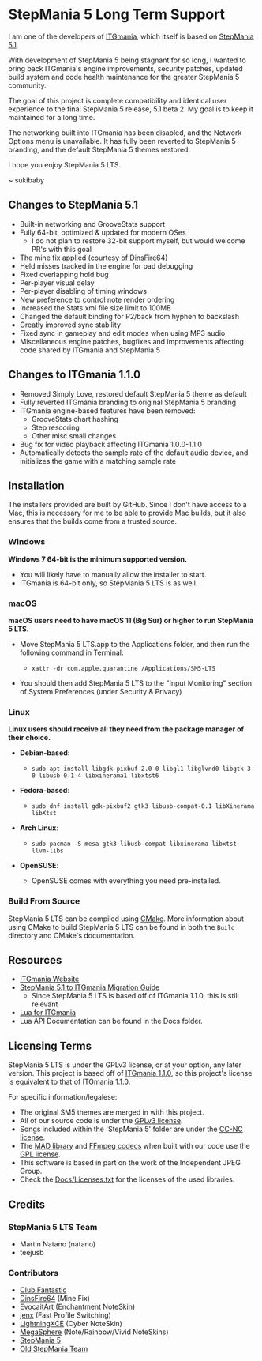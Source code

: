 StepMania 5 Long Term Support
========

I am one of the developers of [ITGmania](http://github.com/itgmania/itgmania), which itself is based on [StepMania 5.1](https://github.com/stepmania/stepmania/tree/5_1-new).

With development of StepMania 5 being stagnant for so long, I wanted to bring back ITGmania's engine improvements, security patches, updated build system and code health maintenance for the greater StepMania 5 community.

The goal of this project is complete compatibility and identical user experience to the final StepMania 5 release, 5.1 beta 2. My goal is to keep it maintained for a long time.

The networking built into ITGmania has been disabled, and the Network Options menu is unavailable. It has fully been reverted to StepMania 5 branding, and the default StepMania 5 themes restored.

I hope you enjoy StepMania 5 LTS.

~ sukibaby

## Changes to StepMania 5.1

- Built-in networking and GrooveStats support
- Fully 64-bit, optimized & updated for modern OSes
   - I do not plan to restore 32-bit support myself, but would welcome PR's with this goal
- The mine fix applied (courtesy of [DinsFire64](https://gist.github.com/DinsFire64/4a3f763cd3033afd55a176980b32a3b5))
- Held misses tracked in the engine for pad debugging
- Fixed overlapping hold bug
- Per-player visual delay
- Per-player disabling of timing windows
- New preference to control note render ordering
- Increased the Stats.xml file size limit to 100MB
- Changed the default binding for P2/back from hyphen to backslash
- Greatly improved sync stability
- Fixed sync in gameplay and edit modes when using MP3 audio
- Miscellaneous engine patches, bugfixes and improvements affecting code shared by ITGmania and StepMania 5

## Changes to ITGmania 1.1.0

- Removed Simply Love, restored default StepMania 5 theme as default
- Fully reverted ITGmania branding to original StepMania 5 branding
- ITGmania engine-based features have been removed:
    - GrooveStats chart hashing
    - Step rescoring
    - Other misc small changes
- Bug fix for video playback affecting ITGmania 1.0.0-1.1.0
- Automatically detects the sample rate of the default audio device, and initializes the game with a matching sample rate

## Installation

The installers provided are built by GitHub. Since I don't have access to a Mac, this is necessary for me to be able to provide Mac builds, but it also ensures that the builds come from a trusted source.

### Windows

**Windows 7 64-bit is the minimum supported version.**

 * You will likely have to manually allow the installer to start.
 * ITGmania is 64-bit only, so StepMania 5 LTS is as well.

### macOS

**macOS users need to have macOS 11 (Big Sur) or higher to run StepMania 5 LTS.**
* Move StepMania 5 LTS.app to the Applications folder, and then run the following command in Terminal:

   * `xattr -dr com.apple.quarantine /Applications/SM5-LTS`

* You should then add StepMania 5 LTS to the "Input Monitoring" section of System Preferences (under Security & Privacy)

### Linux

**Linux users should receive all they need from the package manager of their choice.**

* **Debian-based**:

  * `sudo apt install libgdk-pixbuf-2.0-0 libgl1 libglvnd0 libgtk-3-0 libusb-0.1-4 libxinerama1 libxtst6`

* **Fedora-based**:

  * `sudo dnf install gdk-pixbuf2 gtk3 libusb-compat-0.1 libXinerama libXtst`

*  **Arch Linux**:

   * `sudo pacman -S mesa gtk3 libusb-compat libxinerama libxtst llvm-libs`

* **OpenSUSE**:

   * OpenSUSE comes with everything you need pre-installed.


### Build From Source

StepMania 5 LTS can be compiled using [CMake](http://www.cmake.org/). More information about using CMake to build StepMania 5 LTS can be found in both the `Build` directory and CMake's documentation.

## Resources

* [ITGmania Website](https://www.itgmania.com/)
* [StepMania 5.1 to ITGmania Migration Guide](Docs/Userdocs/sm5_migration.md)
   - Since StepMania 5 LTS is based off of ITGmania 1.1.0, this is still relevant
* [Lua for ITGmania](https://quietly-turning.github.io/Lua-For-SM5/LuaAPI?engine=ITGmania)
* Lua API Documentation can be found in the Docs folder.

## Licensing Terms

StepMania 5 LTS is under the GPLv3 license, or at your option, any later version. This project is based off of [ITGmania 1.1.0](https://github.com/itgmania/itgmania/tree/v1.1.0), so this project's license is equivalent to that of ITGmania 1.1.0.

For specific information/legalese:

* The original SM5 themes are merged in with this project.
* All of our source code is under the [GPLv3 license](https://www.gnu.org/licenses/gpl-3.0.en.html). 
* Songs included within the 'StepMania 5' folder are under the [<abbr title="Creative Commons Non-Commercial">CC-NC</abbr> license](https://creativecommons.org/).
* The [MAD library](http://www.underbit.com/products/mad/) and [FFmpeg codecs](https://www.ffmpeg.org/) when built with our code use the [GPL license](http://www.gnu.org).
* This software is based in part on the work of the Independent JPEG Group.
* Check the [Docs/Licenses.txt](Docs/Licenses.txt) for the licenses of the used libraries.

## Credits

### StepMania 5 LTS Team
- Martin Natano (natano)
- teejusb

### Contributors
- [Club Fantastic](https://wiki.clubfantastic.dance/en/Credits)
- [DinsFire64](https://gist.github.com/DinsFire64/4a3f763cd3033afd55a176980b32a3b5) (Mine Fix)
- [EvocaitArt](https://twitter.com/EvocaitArt) (Enchantment NoteSkin)
- [jenx](https://www.amarion.net/) (Fast Profile Switching)
- [LightningXCE](https://twitter.com/lightningxce) (Cyber NoteSkin)
- [MegaSphere](https://github.com/Pete-Lawrence/Peters-Noteskins) (Note/Rainbow/Vivid NoteSkins)
- [StepMania 5](Docs/credits_SM5.txt)
- [Old StepMania Team](Docs/credits_old_Stepmania_Team.txt)
